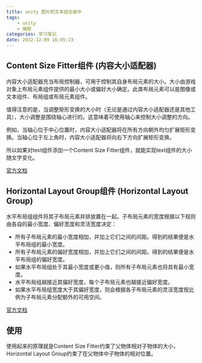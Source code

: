 ```yaml
---
title: unity 图片和文本组合居中
tags: 
    - unity
    - 编程
categories: 学习笔记
date: 2022-12-09 16:05:23
---
```

## Content Size Fitter组件 (内容大小适配器)

内容大小适配器充当布局控制器，可用于控制其自身布局元素的大小。大小由游戏对象上布局元素组件提供的最小大小或偏好大小确定。此类布局元素可以是图像或文本组件、布局组或布局元素组件。

值得注意的是，当调整矩形变换的大小时（无论是通过内容大小适配器还是其他工具），大小调整是围绕轴心进行的。这意味着可使用轴心来控制大小调整的方向。

例如，当轴心位于中心位置时，内容大小适配器将在所有方向朝外均匀扩展矩形变换。当轴心位于左上角时，内容大小适配器将向右下方向扩展矩形变换。

所以如果对text组件添加一个Content Size Fitter组件，就能实现text组件的大小随文字变化。

[官方文档](https://docs.unity.cn/cn/2019.4/Manual/script-ContentSizeFitter.html)
## Horizontal Layout Group组件 (Horizontal Layout Group)

水平布局组组件将其子布局元素并排放置在一起。子布局元素的宽度根据以下规则由各自的最小宽度、偏好宽度和灵活宽度决定：

- 所有子布局元素的最小宽度相加，并加上它们之间的间距。得到的结果便是水平布局组的最小宽度。
- 所有子布局元素的偏好宽度相加，并加上它们之间的间距。得到的结果便是水平布局组的偏好宽度。
- 如果水平布局组处于其最小宽度或更小值，则所有子布局元素也将具有最小宽度。
- 水平布局组越接近其偏好宽度，每个子布局元素也越接近偏好宽度。
- 如果水平布局组宽度大于其偏好宽度，则会根据各子布局元素的灵活宽度按比例为子布局元素分配额外的可用空间。

[官方文档](https://docs.unity.cn/cn/2017.4/Manual/script-HorizontalLayoutGroup.html)

## 使用
使用起来的原理就是Content Size Fitter约束了父物体相对子物体的大小，Horizontal Layout Group约束了在父物体中子物体的相对位置。
